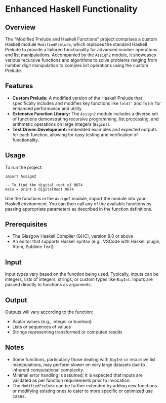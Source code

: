 # Enhanced Haskell Functionality

## Overview
The "Modified Prelude and Haskell Functions" project comprises a custom Haskell module `ModifiedPrelude`, which replaces the standard Haskell Prelude to provide a tailored functionality for advanced number operations and list manipulations. Accompanied by the `Assign2` module, it showcases various recursive functions and algorithms to solve problems ranging from number digit manipulation to complex list operations using the custom Prelude.

## Features
  - **Custom Prelude:** A modified version of the Haskell Prelude that specifically includes and modifies key functions like `foldl'` and `foldr` for enhanced performance and utility.
  - **Extensive Function Library:** The `Assign2` module includes a diverse set of functions demonstrating recursive programming, list processing, and arithmetic operations on large integers (`BigInt`).
  - **Test Driven Development:** Embedded examples and expected outputs for each function, allowing for easy testing and verification of functionality.

## Usage
To run the project:
  ```
  import Assign2
  
  -- To find the digital root of 9874
  main = print $ digitalRoot 9874
  ```
Use the functions in the `Assign2` module, import the module into your Haskell environment. You can then call any of the available functions by passing appropriate parameters as described in the function definitions.

## Prerequisites
  - The Glasgow Haskell Compiler (GHC), version 8.0 or above
  - An editor that supports Haskell syntax (e.g., VSCode with Haskell plugin, Atom, Sublime Text)

## Input
Input types vary based on the function being used. Typically, inputs can be integers, lists of integers, strings, or custom types like `BigInt`. Inputs are passed directly to functions as arguments.

## Output
Outputs will vary according to the function:
  - Scalar values (e.g., integer or boolean)
  - Lists or sequences of values
  - Strings representing transformed or computed results

## Notes
  - Some functions, particularly those dealing with `BigInt` or recursive list manipulations, may perform slower on very large datasets due to inherent computational complexity.
  - Minimal error handling is assumed; it is expected that inputs are validated as per function requirements prior to invocation.
  - The `ModifiedPrelude` can be further extended by adding new functions or modifying existing ones to cater to more specific or optimized use cases.